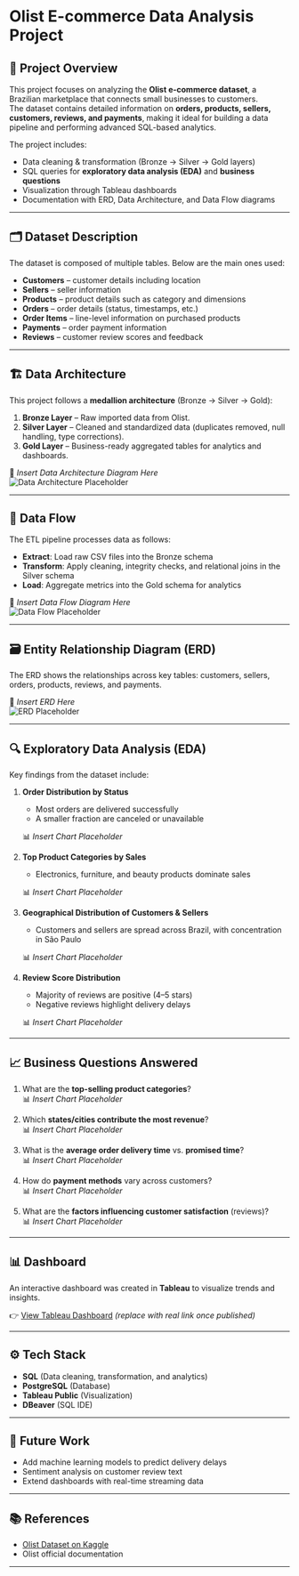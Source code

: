 # Olist E-commerce Data Analysis Project

## 📌 Project Overview
This project focuses on analyzing the **Olist e-commerce dataset**, a Brazilian marketplace that connects small businesses to customers.  
The dataset contains detailed information on **orders, products, sellers, customers, reviews, and payments**, making it ideal for building a data pipeline and performing advanced SQL-based analytics.  

The project includes:
- Data cleaning & transformation (Bronze → Silver → Gold layers)
- SQL queries for **exploratory data analysis (EDA)** and **business questions**
- Visualization through Tableau dashboards
- Documentation with ERD, Data Architecture, and Data Flow diagrams

---

## 🗂️ Dataset Description
The dataset is composed of multiple tables. Below are the main ones used:

- **Customers** – customer details including location  
- **Sellers** – seller information  
- **Products** – product details such as category and dimensions  
- **Orders** – order details (status, timestamps, etc.)  
- **Order Items** – line-level information on purchased products  
- **Payments** – order payment information  
- **Reviews** – customer review scores and feedback  

---

## 🏗️ Data Architecture
This project follows a **medallion architecture** (Bronze → Silver → Gold):  

1. **Bronze Layer** – Raw imported data from Olist.  
2. **Silver Layer** – Cleaned and standardized data (duplicates removed, null handling, type corrections).  
3. **Gold Layer** – Business-ready aggregated tables for analytics and dashboards.  

📌 *Insert Data Architecture Diagram Here*  
![Data Architecture Placeholder](path/to/your/architecture-diagram.png)

---

## 🔄 Data Flow
The ETL pipeline processes data as follows:
- **Extract**: Load raw CSV files into the Bronze schema  
- **Transform**: Apply cleaning, integrity checks, and relational joins in the Silver schema  
- **Load**: Aggregate metrics into the Gold schema for analytics  

📌 *Insert Data Flow Diagram Here*  
![Data Flow Placeholder](path/to/your/data-flow-diagram.png)

---

## 🗃️ Entity Relationship Diagram (ERD)
The ERD shows the relationships across key tables: customers, sellers, orders, products, reviews, and payments.  

📌 *Insert ERD Here*  
![ERD Placeholder](path/to/your/erd.png)

---

## 🔍 Exploratory Data Analysis (EDA)
Key findings from the dataset include:  

1. **Order Distribution by Status**  
   - Most orders are delivered successfully  
   - A smaller fraction are canceled or unavailable  

   📊 *Insert Chart Placeholder*  

2. **Top Product Categories by Sales**  
   - Electronics, furniture, and beauty products dominate sales  

   📊 *Insert Chart Placeholder*  

3. **Geographical Distribution of Customers & Sellers**  
   - Customers and sellers are spread across Brazil, with concentration in São Paulo  

   📊 *Insert Chart Placeholder*  

4. **Review Score Distribution**  
   - Majority of reviews are positive (4–5 stars)  
   - Negative reviews highlight delivery delays  

   📊 *Insert Chart Placeholder*  

---

## 📈 Business Questions Answered
1. What are the **top-selling product categories**?  
   📊 *Insert Chart Placeholder*  

2. Which **states/cities contribute the most revenue**?  
   📊 *Insert Chart Placeholder*  

3. What is the **average order delivery time** vs. **promised time**?  
   📊 *Insert Chart Placeholder*  

4. How do **payment methods** vary across customers?  
   📊 *Insert Chart Placeholder*  

5. What are the **factors influencing customer satisfaction** (reviews)?  
   📊 *Insert Chart Placeholder*  

---

## 📊 Dashboard
An interactive dashboard was created in **Tableau** to visualize trends and insights.  

👉 [View Tableau Dashboard](https://dummy-link.com) *(replace with real link once published)*  

---

## ⚙️ Tech Stack
- **SQL** (Data cleaning, transformation, and analytics)  
- **PostgreSQL** (Database)  
- **Tableau Public** (Visualization)  
- **DBeaver** (SQL IDE)  

---

## 🚀 Future Work
- Add machine learning models to predict delivery delays  
- Sentiment analysis on customer review text  
- Extend dashboards with real-time streaming data  

---

## 📚 References
- [Olist Dataset on Kaggle](https://www.kaggle.com/datasets/olistbr/brazilian-ecommerce)  
- Olist official documentation  

---
